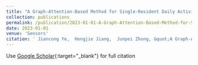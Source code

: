 ```yaml
---
title: "A Graph-Attention-Based Method for Single-Resident Daily Activity Recognition in Smart Homes"
collection: publications
permalink: /publication/2023-01-01-A-Graph-Attention-Based-Method-for-Single-Resident-Daily-Activity-Recognition-in-Smart-Homes
date: 2023-01-01
venue: 'Sensors'
citation: ' Jiancong Ye,  Hongjie Jiang,  Junpei Zhong, &quot;A Graph-Attention-Based Method for Single-Resident Daily Activity Recognition in Smart Homes.&quot; Sensors, 2023.'
---
```

Use [Google Scholar](https://scholar.google.com/scholar?q=A+Graph+Attention+Based+Method+for+Single+Resident+Daily+Activity+Recognition+in+Smart+Homes){:target="_blank"} for full citation